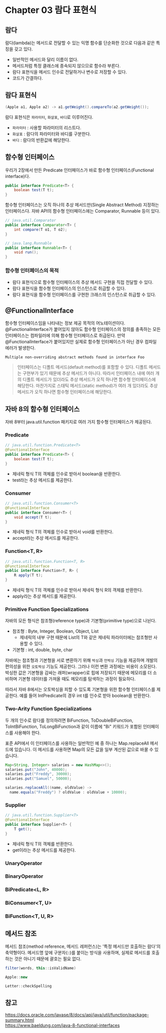 # Chapter 03 람다 표현식

## 람다
람다(lambda)는 메서드로 전달할 수 있는 익명 함수를 단순화한 것으로 다음과 같은 특징을 갖고 있다.

- 일반적인 메서드와 달리 이름이 없다.
- 메서드처럼 특정 클래스에 종속되지 않으므로 함수라 부른다.
- 람다 표현식을 메서드 인수로 전달하거나 변수로 저장할 수 있다.
- 코드가 간결하다.

## 람다 표현식
```java
(Apple a1, Apple a2) -> a1.getWeight().compareTo(a2.getWeight());
```

람다 표현식은 ```파라미터```, ```화살표```, ```바디```로 이루어진다.

- ```파라미터``` : 사용할 파라미터의 리스트다.
- ```화살표``` : 람다의 파라미터와 바디를 구분한다.
- ```바디``` : 람다의 반환값에 해당한다.

## 함수형 인터페이스
우리가 2장에서 만든 Predicate<T> 인터페이스가 바로 함수형 인터페이스(Functional interface)다.

```java
public interface Predicate<T> {
	boolean test(T t);
}
```

함수형 인터페이스는 오직 하나의 추상 메서드만(Single Abstract Method) 지정하는 인터페이스다. 자바 API의 함수형 인터페이스에는 Comparator, Runnable 등이 있다. 

```java
// java.util.Comparator
public interface Comparator<T> {
	int compare(T o1, T o2);
}
```

```java
// java.lang.Runnable
public interface Runnable<T> {
	void run();
}
```

### 함수형 인터페이스의 목적
- 람다 표현식으로 함수형 인터페이스의 추상 메서드 구현을 직접 전달할 수 있다.
- 람다 표현식을 함수형 인터페이스의 인스턴스로 취급할 수 있다.
- 람다 표현식을 함수형 인터페이스를 구현한 크래스의 인스턴스로 취급할 수 있다.

## @FunctionalInterface
함수형 인터페이스임을 나타내는 정보 제공 목적의 어노테이션이다. @FunctionalInterface가 붙어있지 않아도 함수형 인터페이스의 정의를 충족하는 모든 인터페이스는 컴파일러에 의해 함수형 인터페이스로 취급된다. 만약 @FunctionalInterface가 붙어있지만 실제로 함수형 인터페이스가 아닌 경우 컴파일 에러가 발생한다.

```text
Multiple non-overriding abstract methods found in interface Foo
```

> 인터페이스는 디폴트 메서드(default method)를 포함할 수 있다. 디폴트 메서드는 구현부가 있기 때문에 추상 메서드가 아니다. 따라서 인터페이스 내에 여러 개의 디폴트 메서드가 있더라도 추상 메서드가 오직 하나면 함수형 인터페이스에 해당한다. 마찬가지로 스태틱 메서드(static method)가 여러 개 있더라도 추상 메서드가 오직 하나면 함수형 인터페이스에 해당한다.

## 자바 8의 함수형 인터페이스
자바 8부터 java.util.function 패키지로 여러 가지 함수형 인터페이스가 제공된다.

### Predicate<T>
```java
// java.util.function.Predicate<T>
@FunctionalInterface
public interface Predicate<T> {
	boolean test(T t);
}
```

- 제네릭 형식 T의 객체를 인수로 받아서 boolean을 반환한다.
- test라는 추상 메서드를 제공한다.

### Consumer<T>
```java
// java.util.function.Consumer<T>
@FunctionalInterface
public interface Consumer<T> {
	void accept(T t);
}
```

- 제네릭 형식 T의 객체를 인수로 받아서 void를 반환한다.
- accept라는 추상 메서드를 제공한다.

### Function<T, R>
```java
// java.util.function.Function<T, R>
@FunctionalInterface
public interface Function<T, R> {
	R apply(T t);
}
```

- 제네릭 형식 T의 객체를 인수로 받아서 제네릭 형식 R의 객체를 반환한다.
- apply라는 추상 메서드를 제공한다.

### Primitive Function Specializations
자바의 모든 형식은 참조형(reference type)과 기본형(primitive type)으로 나뉜다.  

- 참조형 : Byte, Integer, Boolean, Object, List
  - 제네릭의 내부 구현 때문에 List<T>의 T와 같은 제네릭 파라미터에는 참조형만 사용할 수 있다.
- 기본형 : int, double, byte, char

자바에는 참조형과 기본형을 서로 변환하기 위해 ```박싱```과 ```언박싱``` 기능을 제공하며 개발의 편의성을 위한 ```오토박싱``` 기능도 제공한다. 그러나 이런 변환 과정에는 비용이 소모된다. 박싱한 값은 기본형을 감싸는 래퍼(wrapper)로 힙에 저장되기 때문에 메모리를 더 소비하며 기본형 데이터를 가져올 때도 메모리를 탐색하는 과정이 필요하다.  

따라서 자바 8에서는 오토박싱을 피할 수 있도록 기본형을 위한 함수형 인터페이스를 제공한다. 예를 들어 IntPredicate의 경우 int t를 인수로 받아 boolean을 반환한다.   

### Two-Arity Function Specializations
두 개의 인수로 람다를 정의하려면 BiFunction, ToDoubleBiFunction, ToIntBiFunction, ToLongBiFunction과 같이 이름에 "Bi" 키워드가 포함된 인터페이스를 사용해야 한다.  

표준 API에서 이 인터페이스를 사용하는 일반적인 예 중 하나는 Map.replaceAll 메서드에 있습니다. 이 메서드를 사용하면 Map의 모든 값을 일부 계산된 값으로 바꿀 수 있습니다.  

```java
Map<String, Integer> salaries = new HashMap<>();
salaries.put("John", 40000);
salaries.put("Freddy", 30000);
salaries.put("Samuel", 50000);

salaries.replaceAll((name, oldValue) -> 
  name.equals("Freddy") ? oldValue : oldValue + 10000);
```

### Supplier<T>
```java
// java.util.function.Supplier<T>
@FunctionalInterface
public interface Supplier<T> {
	T get();
}
```

- 제네릭 형식 T의 객체를 반환한다.
- get이라는 추상 메서드를 제공한다.

### UnaryOperator<T>

### BinaryOperator<T>

### BiPredicate<L, R>

### BiConsumer<T, U>

### BiFunction<T, U, R>

## 메서드 참조
메서드 참조(method reference, 메서드 레퍼런스)는 '특정 메서드만 호출하는 람다'의 축약형이다. 메서드명 앞에 구분자(::)를 붙이는 방식을 사용하며, 실제로 메서드를 호출하는 것은 아니기 때문에 괄호는 필요 없다. 

```java
filter(words, this::isValidName)
```

```java
Apple::new
```

```java
Letter::checkSpelling
```

## 참고
https://docs.oracle.com/javase/8/docs/api/java/util/function/package-summary.html  
https://www.baeldung.com/java-8-functional-interfaces  
